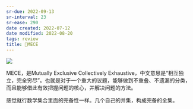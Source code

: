 ```yaml
---
sr-due: 2022-09-13
sr-interval: 23
sr-ease: 290
date created: 2022-07-12
date modified: 2022-08-20
tags: review
title: 🔡MECE
---
```


![](https://img2.oldwinter.top/202207121622591.png)

MECE，是Mutually Exclusive Collectively Exhaustive，中文意思是“相互独立，完全穷尽”。也就是对于一个重大的议题，能够做到不重叠、不遗漏的分类，而且能够借此有效把握问题的核心，并解决问题的方法。

感觉就行数学集合里面的完备性一样。几个自己的并集，构成完备的全集。
